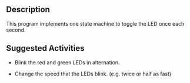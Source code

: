 ## Description

This program implements one state machine to toggle the LED once each second.

## Suggested Activities

* Blink the red and green LEDs in alternation.

* Change the speed that the LEDs blink.  (e.g. twice or half as fast)
